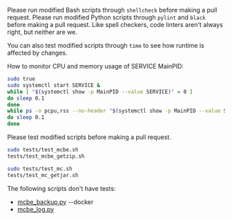 Please run modified Bash scripts through `shellcheck` before making a pull request.
Please run modified Python scripts through `pylint` and `black` before making a pull request.
Like spell checkers, code linters aren't always right, but neither are we.

You can also test modified scripts through `time` to see how runtime is affected by changes.

How to monitor CPU and memory usage of SERVICE MainPID:
```bash
sudo true
sudo systemctl start SERVICE &
while [ "$(systemctl show -p MainPID --value SERVICE)" = 0 ]
do sleep 0.1
done
while ps -o pcpu,rss --no-header "$(systemctl show -p MainPID --value SERVICE)"
do sleep 0.1
done
```

Please test modified scripts before making a pull request.
```bash
sudo tests/test_mcbe.sh
tests/test_mcbe_getzip.sh

sudo tests/test_mc.sh
tests/test_mc_getjar.sh
```
The following scripts don't have tests:
- [mcbe_backup.py](src/mcbe_backup.py) --docker
- [mcbe_log.py](src/mcbe_log.py)

